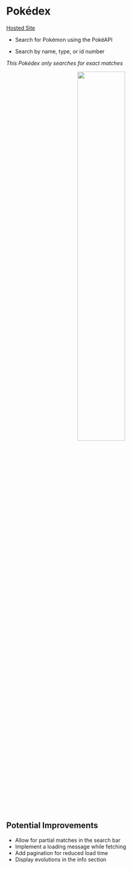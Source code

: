 # Pokédex

[Hosted Site](https://nelsjack.github.io/Pokedex/)

- Search for Pokémon using the PokéAPI

- Search by name, type, or id number

*This Pokédex only searches for exact matches*

<p align='center'>
  <img src='https://user-images.githubusercontent.com/86625034/176014728-b54a353e-1896-4320-a5b6-d4f56915c769.png' width='50%' height='50%'>
</p>

## Potential Improvements

- Allow for partial matches in the search bar
- Implement a loading message while fetching
- Add pagination for reduced load time
- Display evolutions in the info section
